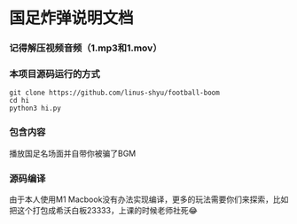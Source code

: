 # 国足炸弹说明文档
### 记得解压视频音频（1.mp3和1.mov）
### 本项目源码运行的方式

```shell
git clone https://github.com/linus-shyu/football-boom
cd hi
python3 hi.py
```

### 包含内容

播放国足名场面并自带你被骗了BGM

### 源码编译

由于本人使用M1 Macbook没有办法实现编译，更多的玩法需要你们来探索，比如把这个打包成希沃白板23333，上课的时候老师社死😂

